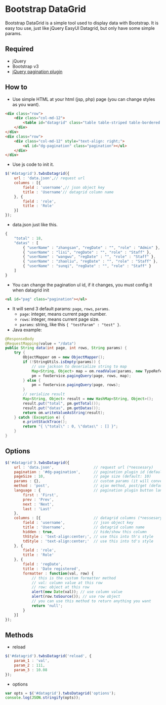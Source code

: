 Bootstrap DataGrid
======
Bootstrap DataGrid is a simple tool used to display data with Bootstrap. It is easy tou use, just like jQuery EasyUI Datagrid, but only have some simple params.

## Required
* jQuery
* Bootstrap v3
* [jQuery pagination plugin](https://github.com/esimakin/twbs-pagination)

## How to
* Use simple HTML at your html (jsp, php) page (you can change styles as you want).

```html
<div class="row">
    <div class="col-md-12">
        <table id="datagrid" class="table table-striped table-bordered bootstrap-datatable datatable responsive"></table>
    </div>
</div>
<div class="row">
    <div class="col-md-12" style="text-align: right;">
        <ul id="dg-pagination" class="pagination"></ul>
    </div>
</div>
```
* Use js code to init it.

```javascript
$('#datagrid').twbsDatagrid({
    url : 'data.json',// request url
    columns : [{
        field : 'username',// json object key
        title : 'Username'// datagrid column name
    }, {
        field : 'role',
        title : 'Role'
    }]
});
```
* data.json just like this.

```javascript
{
    "total" : 18,
    "datas" : [
        { "userName" : "zhangsan", "regDate" : "", "role" : "Admin" },
        { "userName" : "lisi", "regDate" : "", "role" : "Staff" },
        { "userName" : "wangwu", "regDate" : "", "role" : "Staff" },
        { "userName" : "zhaoliu", "regDate" : "", "role" : "Staff" },
        { "userName" : "sunqi", "regDate" : "", "role" : "Staff" }
    ]
}
```
* You can change the pagination ul id, if it changes, you must config it when datagrid init

```html
<ul id="pag" class="pagination"></ul>
```
* It will send 3 default params: `page`, `rows`, `params`.
	* `page`: integer, means current page number.
	* `rows`: integer, means current page size.
	* `params`: string, like this `{ "testParam" : "test" }`.
* Java example:

```java
@ResponseBody
@RequestMapping(value = "/data")
public String data(int page, int rows, String params) {
    try {
        ObjectMapper om = new ObjectMapper();
        if (!StringUtils.isEmpty(params)) {
            // use jackson to deserialize string to map
            Map<String, Object> map = om.readValue(params, new TypeReference<Map<String, Object>>() {});
            pm = fooService.pagingQuery(page, rows, map);
        } else {
            pm = fooService.pagingQuery(page, rows);
        }
        // serialize result
        Map<String, Object> result = new HashMap<String, Object>();
        result.put("total", pm.getTotal());
        result.put("datas", pm.getDatas());
        return om.writeValueAsString(result);
    } catch (Exception e) {
        e.printStackTrace();
        return "{ \"total\" : 0, \"datas\" : [] }";
    }
}
```

## Options
```javascript
$('#datagrid').twbsDatagrid({
    url : 'data.json',                  // request url (*nessesary)
    pagination : '#dg-pagination',      // pagination plugin id (default: '#dg-pagination')
    pageSize : 10,                      // page size (default: 10)
    params : {},                        // custom params (it will convert to string when send request)
    method : 'post',                    // ajax method, post/get (default: 'post')
    language : {                        // pagination plugin button language
        first : 'First',
        prev : 'Prev',
        next : 'Next',
        last : 'Last'
    },
    columns : [{                        // datagrid columns (*nessesary)
        field : 'username',             // json object key
        title : 'Username',             // datagrid column name
        hidden : true,                  // hide/show this column
        thStyle : 'text-align:center;', // use this into th's style
        tdStyle : 'text-align:center;'  // use this into td's style
    }, {
        field : 'role',
        title : 'Role'
    }, {
        field : 'regDate',
        title : 'Date registered',
        formatter : function(val, row) {
            // this is the custom formatter method
            // val: column value at this row
            // row: object at this row
            alert(new Date(val)); // use column value
            alert(row.toSource()); // use row object
            // you can use this method to return anything you want
            return 'null';
        }
    }]
});
```

## Methods
* reload

```javascript
$('#datagrid').twbsDatagrid('reload', {
    param_1 : 'val',
    param_2 : 111,
    param_3 : 10.08
});
```

* options

```javascript
var opts = $('#datagrid').twbsDatagrid('options');
console.log(JSON.stringify(opts));
```